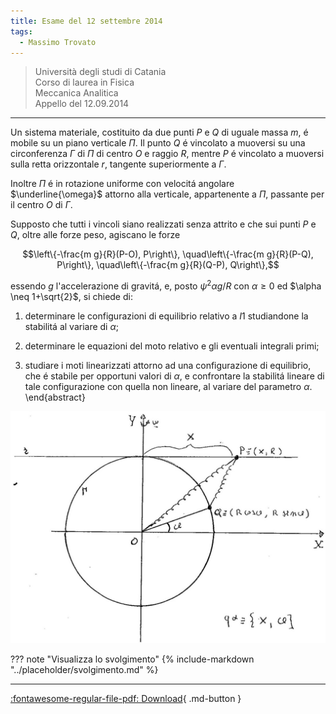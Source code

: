 ```yaml
---
title: Esame del 12 settembre 2014
tags:
  - Massimo Trovato
---
```


>Università degli studi di Catania<br> Corso di laurea in Fisica<br> Meccanica Analitica<br> Appello del 12.09.2014  

---

Un sistema materiale, costituito da due punti $P$ e
$Q$ di uguale massa $m$, é mobile su un piano verticale $\Pi$. Il punto
$Q$ é vincolato a muoversi su una circonferenza $\Gamma$ di $\Pi$ di
centro $O$ e raggio $R$, mentre $P$ é vincolato a muoversi sulla retta
orizzontale $r$, tangente superiormente a $\Gamma$.

Inoltre $\Pi$ é in rotazione uniforme con velocitá angolare
$\underline{\omega}$ attorno alla verticale, appartenente a $\Pi$,
passante per il centro $O$ di $\Gamma$.

Supposto che tutti i vincoli siano realizzati senza attrito e che sui
punti $P$ e $Q$, oltre alle forze peso, agiscano le forze

$$\left\{-\frac{m g}{R}(P-O), P\right\}, \quad\left\{-\frac{m g}{R}(P-Q), P\right\}, \quad\left\{-\frac{m g}{R}(Q-P), Q\right\},$$

essendo $g$ l'accelerazione di gravitá, e, posto $\psi^{2} \alpha g / R$
con $\alpha \geq 0$ ed $\alpha \neq 1+\sqrt{2}$, si chiede di:

1.  determinare le configurazioni di equilibrio relativo a $I 1$
    studiandone la stabilitá al variare di $\alpha$;

2.  determinare le equazioni del moto relativo e gli eventuali integrali
    primi;

3.  studiare i moti linearizzati attorno ad una configurazione di
    equilibrio, che é stabile per opportuni valori di $\alpha$, e
    confrontare la stabilitá lineare di tale configurazione con quella
    non lineare, al variare del parametro $\alpha$. \\end{abstract}

![image](images/2023_04_03_c2b519dab57738b76b16g-10.jpg)


??? note "Visualizza lo svolgimento"
    {% include-markdown "../placeholder/svolgimento.md" %}

---

[:fontawesome-regular-file-pdf: Download](pdf/2014-2016-t.pdf){ .md-button }